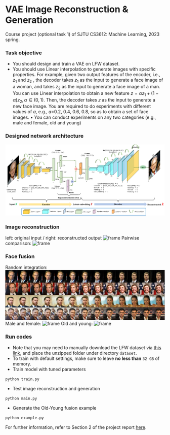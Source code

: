 # VAE Image Reconstruction & Generation
Course project (optional task 1) of SJTU CS3612: Machine Learning, 2023 spring.

### Task objective
- You should design and train a VAE on LFW dataset.
- You should use Linear interpolation to generate images with specific properties.
For example, given two output features of the encoder, i.e., $z_1$ and $z_2$ , the decoder takes $z_1$ as the input to generate a face image of a woman, and takes $z_2$ as the input to generate a face image of a man. You can use Linear interpolation to obtain a new feature $z = \alpha z_1 + (1 − \alpha)z_2 ,\alpha \in (0,1)$. Then, the decoder takes 𝑧 as the input to generate a new face image. You are required to do experiments with different values of 𝛼, e.g., 𝛼=0.2, 0.4, 0.6, 0.8, so as to obtain a set of face images.
• You can conduct experiments on any two categories (e.g., male and female, old and young)

### Designed network architecture
![frame](imgs/vae.png)

### Image reconstruction
left: original input / right: reconstructed output
![frame](imgs/reconst1.png)
Pairwise comparison:
![frame](imgs/reconst2.png)


### Face fusion
Random integration:
![frame](imgs/fusion0.png)
Male and female:
![frame](imgs/fusion1.png)
Old and young:
![frame](imgs/fusion2.png)

### Run codes
- Note that you may need to manually download the LFW dataset via [this link](https://drive.google.com/uc?id=1LhptLOva-ZAQaS1T2UDFfyPVy0T538G9&export=download), and place the unzipped folder under directory `dataset`.
- To train with default settings, make sure to leave **no less than** `32 GB` of memory.
- Train model with tuned parameters
```
python train.py
```
- Test image reconstruction and generation
```
python main.py
```
- Generate the Old-Young fusion example
```
python example.py
```

For further information, refer to Section 2 of the project report [here](report/Report_for_Machine_Learning_Project.pdf).

